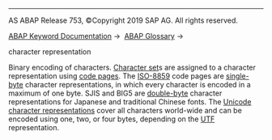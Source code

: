   

* * *

AS ABAP Release 753, ©Copyright 2019 SAP AG. All rights reserved.

[ABAP Keyword Documentation](javascript:call_link\('abenabap.htm'\)) →  [ABAP Glossary](javascript:call_link\('abenabap_glossary.htm'\)) → 

character representation

Binary encoding of characters. [Character set](javascript:call_link\('abencharacter_set_glosry.htm'\) "Glossary Entry")s are assigned to a character representation using [code pages](javascript:call_link\('abencodepage_glosry.htm'\) "Glossary Entry"). The [ISO-8859](javascript:call_link\('abeniso-8859_glosry.htm'\) "Glossary Entry") code pages are [single-byte](javascript:call_link\('abensingle_byte_code_glosry.htm'\) "Glossary Entry") character representations, in which every character is encoded in a maximum of one byte. SJIS and BIG5 are [double-byte](javascript:call_link\('abendouble_byte_code_glosry.htm'\) "Glossary Entry") character representations for Japanese and traditional Chinese fonts. The [Unicode character representations](javascript:call_link\('abenunicode_char_represent_glosry.htm'\) "Glossary Entry") cover all characters world-wide and can be encoded using one, two, or four bytes, depending on the [UTF](javascript:call_link\('abenutf_glosry.htm'\) "Glossary Entry") representation.